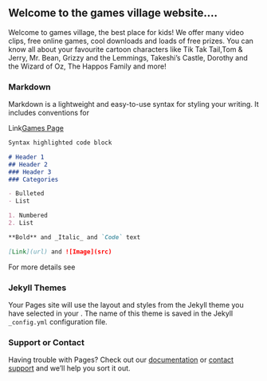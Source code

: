 ## Welcome to the games village website....

Welcome to games village, the best place for kids! We offer many video clips, free online games, cool downloads and loads of free prizes. You can know all about your favourite cartoon characters like Tik Tak Tail,Tom & Jerry, Mr. Bean, Grizzy and the Lemmings, Takeshi’s Castle, Dorothy and the Wizard of Oz, The Happos Family and more!

### Markdown

Markdown is a lightweight and easy-to-use syntax for styling your writing. It includes conventions for


Link[Games Page](https://salahdinlahnoud.github.io/MyGames/Games.md)
```markdown
Syntax highlighted code block

# Header 1
## Header 2
### Header 3
### Categories

- Bulleted
- List

1. Numbered
2. List

**Bold** and _Italic_ and `Code` text

[Link](url) and ![Image](src)
```

For more details see 

### Jekyll Themes

Your Pages site will use the layout and styles from the Jekyll theme you have selected in your . The name of this theme is saved in the Jekyll `_config.yml` configuration file.

### Support or Contact

Having trouble with Pages? Check out our [documentation](https://help.github.com/categories/github-pages-basics/) or [contact support](https://github.com/contact) and we’ll help you sort it out.
